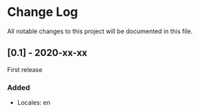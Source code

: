 # Change Log
All notable changes to this project will be documented in this file.

## [0.1] - 2020-xx-xx
First release
### Added
- Locales: en
